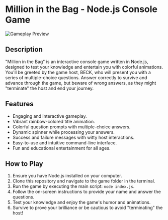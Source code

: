 # Million in the Bag - Node.js Console Game

![Gameplay Preview](gameplay_preview.gif)

## Description

"Million in the Bag" is an interactive console game written in Node.js, designed to test your knowledge and entertain you with colorful animations. You'll be greeted by the game host, BECK, who will present you with a series of multiple-choice questions. Answer correctly to survive and advance through the game, but beware of wrong answers, as they might "terminate" the host and end your journey.

## Features

- Engaging and interactive gameplay.
- Vibrant rainbow-colored title animation.
- Colorful question prompts with multiple-choice answers.
- Dynamic spinner while processing your answers.
- Success and failure messages with witty host interactions.
- Easy-to-use and intuitive command-line interface.
- Fun and educational entertainment for all ages.

## How to Play

1. Ensure you have Node.js installed on your computer.
2. Clone this repository and navigate to the game folder in the terminal.
3. Run the game by executing the main script: `node index.js`.
4. Follow the on-screen instructions to provide your name and answer the questions.
5. Test your knowledge and enjoy the game's humor and animations.
6. Survive to prove your brilliance or be cautious to avoid "terminating" the host!
